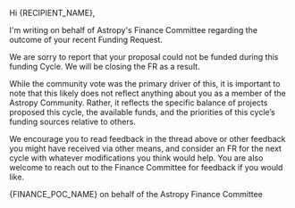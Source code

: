 Hi {RECIPIENT_NAME},

I'm writing on behalf of Astropy's Finance Committee regarding the outcome of your recent Funding Request.

We are sorry to report that your proposal could not be funded during this funding Cycle. We will be closing the FR as a result.

While the community vote was the primary driver of this, it is important to note that this likely does not reflect anything about you as a member of the Astropy Community. Rather, it reflects the specific balance of projects proposed this cycle, the available funds, and the priorities of this cycle’s funding sources relative to others. 

We encourage you to read feedback in the thread above or other feedback you might have received via other means, and consider an FR for the next cycle with whatever modifications you think would help. You are also welcome to reach out to the Finance Committee for feedback if you would like.

{FINANCE_POC_NAME} 
on behalf of the Astropy Finance Committee

